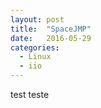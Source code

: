 ```yaml
---
layout: post
title:  "SpaceJMP"
date:   2016-05-29
categories:
  - Linux
  - iio
---
```


test teste
